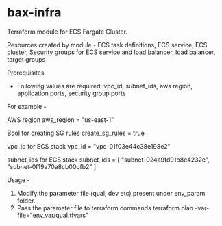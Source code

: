 # bax-infra
Terraform module for ECS Fargate Cluster.

Resources created by module -
ECS task definitions, ECS service, ECS cluster, Security groups for ECS service and load balancer, load balancer, target groups

Prerequisites
* Following values are required:
vpc_id, subnet_ids, aws region, application ports, security group ports

For example - 

AWS region 
aws_region = "us-east-1"

Bool for creating SG rules
create_sg_rules = true

vpc_id for ECS stack
vpc_id = "vpc-01f03e44c38e198e2"

subnet_ids for ECS stack
subnet_ids = [ "subnet-024a9fd91b8e4232e", "subnet-0f19a70a8cb00cfb2" ]


Usage -
1. Modify the parameter file (qual, dev etc) present under env_param folder.
2. Pass the parameter file to terraform commands terraform plan -var-file="env_var/qual.tfvars"



